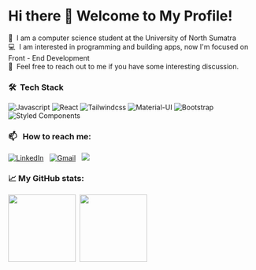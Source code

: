 # Hi there 👋 Welcome to My Profile!

📖 &nbsp;I am a computer science student at the University of North Sumatra   
💻 &nbsp;I am interested in programming and building apps, now I'm focused on Front - End Development   
💬 &nbsp;Feel free to reach out to me if you have some interesting discussion.

### 🛠 &nbsp;Tech Stack

<p>
  <img alt="Javascript" src="https://img.shields.io/badge/javascript%20-%23323330.svg?&style=for-the-badge&logo=javascript&logoColor=%23F7DF1E" />
  <img alt="React" src="https://img.shields.io/badge/-React-45b8d8?style=for-the-badge&logo=react&logoColor=white" />
  <img alt="Tailwindcss" src="https://img.shields.io/badge/tailwindcss%20-%2338B2AC.svg?&style=for-the-badge&logo=tailwind-css&logoColor=white"/>
  <img alt="Material-UI" src="https://img.shields.io/badge/material%20ui%20-%230081CB.svg?&style=for-the-badge&logo=material-ui&logoColor=white"/>
  <img alt="Bootstrap" src="https://img.shields.io/badge/bootstrap%20-%23563D7C.svg?&style=for-the-badge&logo=bootstrap&logoColor=white"/>
  <img alt="Styled Components" src="https://img.shields.io/badge/-Styled_Components-db7092?style=for-the-badge&logo=styled-components&logoColor=white" />

</p>


### 📫 &nbsp; How to reach me:

<a href="https://www.linkedin.com/in/cornelius-parlindungan-situmorang-35b3b5151"><img alt="LinkedIn" src="https://img.shields.io/badge/LinkedIn%20-%230077B5.svg?&style=flat&logo=linkedin&logoColor=white"/></a> &nbsp;
<a href="mailto:cornelius.situmorang97@gmail.com"><img alt="Gmail" src="https://img.shields.io/badge/Gmail-D14836?style=flat&logo=gmail&logoColor=white" /></a> &nbsp;
<a href="https://instagram.com/cornelius.ps"><img src="https://img.shields.io/badge/-Instagram_-E4405F?style=flat&logo=Instagram&logoColor=white"/></a> &nbsp;  

### 📈 My GitHub stats:

<img height="137px" src="https://github-readme-stats.vercel.app/api?username=CorneliusPS&hide_title=true&hide_border=flase&show_icons=true&include_all_commits=true&count_private=true&line_height=21&&theme=radical" /> &nbsp;<img height="137px" src="https://github-readme-stats.vercel.app/api/top-langs/?username=CorneliusPS&hide=php,html&hide_title=true&hide_border=true&layout=compact&langs_count=7&theme=radical" />


